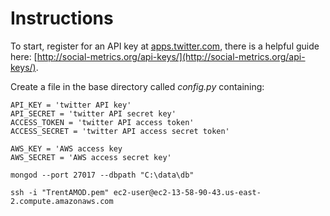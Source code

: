 # Instructions

To start, register for an API key at [apps.twitter.com](apps.twitter.com), there is a helpful guide here: [http://social-metrics.org/api-keys/](http://social-metrics.org/api-keys/).

Create a file in the base directory called _config.py_ containing:
```
API_KEY = 'twitter API key'
API_SECRET = 'twitter API secret key'
ACCESS_TOKEN = 'twitter API access token'
ACCESS_SECRET = 'twitter API access secret token'

AWS_KEY = 'AWS access key
AWS_SECRET = 'AWS access secret key'
```


```
mongod --port 27017 --dbpath "C:\data\db"
```

```
ssh -i "TrentAMOD.pem" ec2-user@ec2-13-58-90-43.us-east-2.compute.amazonaws.com
```
